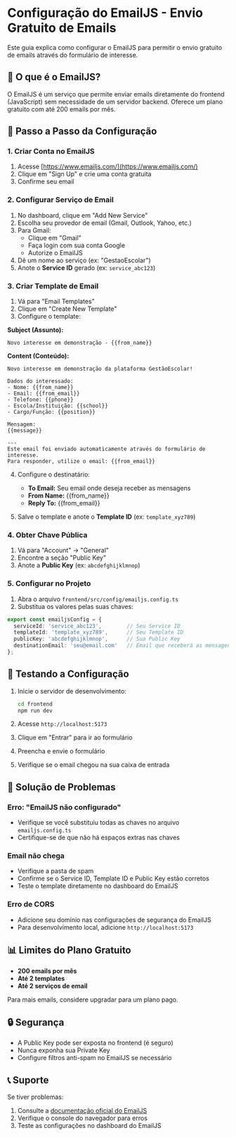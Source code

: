 # Configuração do EmailJS - Envio Gratuito de Emails

Este guia explica como configurar o EmailJS para permitir o envio gratuito de emails através do formulário de interesse.

## 📧 O que é o EmailJS?

O EmailJS é um serviço que permite enviar emails diretamente do frontend (JavaScript) sem necessidade de um servidor backend. Oferece um plano gratuito com até 200 emails por mês.

## 🚀 Passo a Passo da Configuração

### 1. Criar Conta no EmailJS

1. Acesse [https://www.emailjs.com/](https://www.emailjs.com/)
2. Clique em "Sign Up" e crie uma conta gratuita
3. Confirme seu email

### 2. Configurar Serviço de Email

1. No dashboard, clique em "Add New Service"
2. Escolha seu provedor de email (Gmail, Outlook, Yahoo, etc.)
3. Para Gmail:
   - Clique em "Gmail"
   - Faça login com sua conta Google
   - Autorize o EmailJS
4. Dê um nome ao serviço (ex: "GestaoEscolar")
5. Anote o **Service ID** gerado (ex: `service_abc123`)

### 3. Criar Template de Email

1. Vá para "Email Templates"
2. Clique em "Create New Template"
3. Configure o template:

**Subject (Assunto):**
```
Novo interesse em demonstração - {{from_name}}
```

**Content (Conteúdo):**
```
Novo interesse em demonstração da plataforma GestãoEscolar!

Dados do interessado:
- Nome: {{from_name}}
- Email: {{from_email}}
- Telefone: {{phone}}
- Escola/Instituição: {{school}}
- Cargo/Função: {{position}}

Mensagem:
{{message}}

---
Este email foi enviado automaticamente através do formulário de interesse.
Para responder, utilize o email: {{from_email}}
```

4. Configure o destinatário:
   - **To Email:** Seu email onde deseja receber as mensagens
   - **From Name:** {{from_name}}
   - **Reply To:** {{from_email}}

5. Salve o template e anote o **Template ID** (ex: `template_xyz789`)

### 4. Obter Chave Pública

1. Vá para "Account" → "General"
2. Encontre a seção "Public Key"
3. Anote a **Public Key** (ex: `abcdefghijklmnop`)

### 5. Configurar no Projeto

1. Abra o arquivo `frontend/src/config/emailjs.config.ts`
2. Substitua os valores pelas suas chaves:

```typescript
export const emailjsConfig = {
  serviceId: 'service_abc123',        // Seu Service ID
  templateId: 'template_xyz789',      // Seu Template ID
  publicKey: 'abcdefghijklmnop',      // Sua Public Key
  destinationEmail: 'seu@email.com'   // Email que receberá as mensagens
};
```

## 🧪 Testando a Configuração

1. Inicie o servidor de desenvolvimento:
   ```bash
   cd frontend
   npm run dev
   ```

2. Acesse `http://localhost:5173`
3. Clique em "Entrar" para ir ao formulário
4. Preencha e envie o formulário
5. Verifique se o email chegou na sua caixa de entrada

## 🔧 Solução de Problemas

### Erro: "EmailJS não configurado"
- Verifique se você substituiu todas as chaves no arquivo `emailjs.config.ts`
- Certifique-se de que não há espaços extras nas chaves

### Email não chega
- Verifique a pasta de spam
- Confirme se o Service ID, Template ID e Public Key estão corretos
- Teste o template diretamente no dashboard do EmailJS

### Erro de CORS
- Adicione seu domínio nas configurações de segurança do EmailJS
- Para desenvolvimento local, adicione `http://localhost:5173`

## 📊 Limites do Plano Gratuito

- **200 emails por mês**
- **Até 2 templates**
- **Até 2 serviços de email**

Para mais emails, considere upgradar para um plano pago.

## 🔒 Segurança

- A Public Key pode ser exposta no frontend (é seguro)
- Nunca exponha sua Private Key
- Configure filtros anti-spam no EmailJS se necessário

## 📞 Suporte

Se tiver problemas:
1. Consulte a [documentação oficial do EmailJS](https://www.emailjs.com/docs/)
2. Verifique o console do navegador para erros
3. Teste as configurações no dashboard do EmailJS